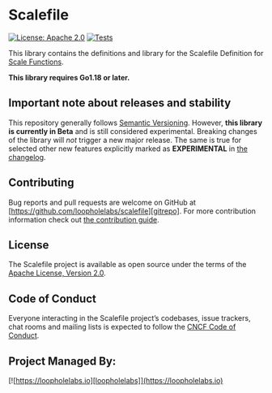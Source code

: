 # Scalefile

[![License: Apache 2.0](https://img.shields.io/badge/License-Apache%202.0-brightgreen.svg)](https://www.apache.org/licenses/LICENSE-2.0)
[![Tests](https://github.com/loopholelabs/scalefile/actions/workflows/test.yml/badge.svg)](https://github.com/loopholelabs/scalefile/actions/workflows/test.yml)

This library contains the definitions and library for the Scalefile Definition for [Scale Functions](https://scale.sh).

**This library requires Go1.18 or later.**

## Important note about releases and stability

This repository generally follows [Semantic Versioning](https://semver.org/). However, **this library is currently in
Beta** and is still considered experimental. Breaking changes of the library will _not_ trigger a new major release. The
same is true for selected other new features explicitly marked as
**EXPERIMENTAL** in [the changelog](/CHANGELOG.md).

## Contributing

Bug reports and pull requests are welcome on GitHub at [https://github.com/loopholelabs/scalefile][gitrepo]. For more
contribution information check
out [the contribution guide](https://github.com/loopholelabs/scalefile/blob/master/CONTRIBUTING.md).

## License

The Scalefile project is available as open source under the terms of
the [Apache License, Version 2.0](http://www.apache.org/licenses/LICENSE-2.0).

## Code of Conduct

Everyone interacting in the Scalefile project’s codebases, issue trackers, chat rooms and mailing lists is expected to follow the [CNCF Code of Conduct](https://github.com/cncf/foundation/blob/master/code-of-conduct.md).

## Project Managed By:

[![https://loopholelabs.io][loopholelabs]](https://loopholelabs.io)

[gitrepo]: https://github.com/loopholelabs/scalefile
[loopholelabs]: https://cdn.loopholelabs.io/loopholelabs/LoopholeLabsLogo.svg
[loophomepage]: https://loopholelabs.io
